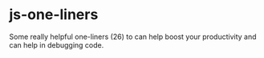 # js-one-liners
Some really helpful one-liners (26)  to can help boost your productivity and can help in debugging code.
